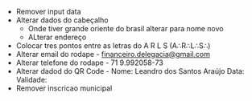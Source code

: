 - Remover input data
- Alterar dados do cabeçalho
	- Onde tiver grande oriente do brasil alterar para nome novo
	- ALterar endereço 
- Colocar tres pontos entre as letras do A R L S (A∴R∴L∴S∴)
- Alterar email do rodape - financeiro.delegacia@gmail.com
- Alterar telefone do rodape - 71 9.992058-73
- Alterar dadod do QR Code - Nome: Leandro dos Santos Araújo
				Data: 
				Validade:
- Remover inscricao municipal

